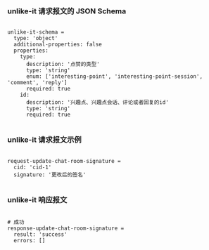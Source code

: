 ### unlike-it 请求报文的 JSON Schema
<pre><code>
unlike-it-schema =
  type: 'object'
  additional-properties: false
  properties:
    type:
      description: '点赞的类型'
      type: 'string'
      enum: ['interesting-point', 'interesting-point-session', 'comment', 'reply']
      required: true
    id:
      description: '兴趣点、兴趣点会话、评论或者回复的id'
      type: 'string'
      required: true

</code></pre>

### unlike-it 请求报文示例
<pre><code>
request-update-chat-room-signature =
  cid: 'cid-1'
  signature: '更改后的签名'

</code></pre>

### unlike-it 响应报文
<pre><code>
# 成功
response-update-chat-room-signature =
  result: 'success'
  errors: []

</code></pre>


